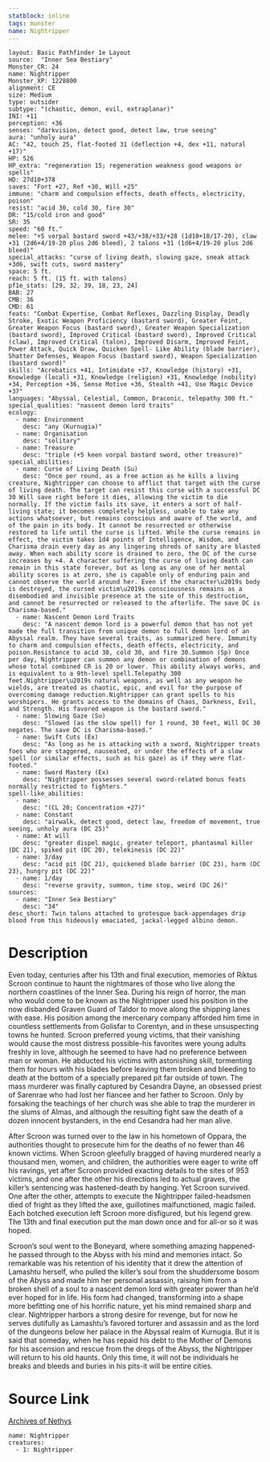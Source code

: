 ```yaml
---
statblock: inline
tags: monster
name: Nightripper
---
```

```statblock
layout: Basic Pathfinder 1e Layout
source:  "Inner Sea Bestiary"
Monster_CR: 24
name: Nightripper
Monster_XP: 1228800
alignment: CE
size: Medium
type: outsider
subtype: "(chaotic, demon, evil, extraplanar)"
INI: +11
perception: +36
senses: "darkvision, detect good, detect law, true seeing"
aura: "unholy aura"
AC: "42, touch 25, flat-footed 31 (deflection +4, dex +11, natural +17)"
HP: 526
HP_extra: "regeneration 15; regeneration weakness good weapons or spells"
HD: 27d10+378
saves: "Fort +27, Ref +30, Will +25"
immune: "charm and compulsion effects, death effects, electricity, poison"
resist: "acid 30, cold 30, fire 30"
DR: "15/cold iron and good"
SR: 35
speed: "60 ft."
melee: "+5 vorpal bastard sword +43/+38/+33/+28 (1d10+18/17-20), claw +31 (2d6+4/19-20 plus 2d6 bleed), 2 talons +31 (1d6+4/19-20 plus 2d6 bleed)"
special_attacks: "curse of living death, slowing gaze, sneak attack +3d6, swift cuts, sword mastery"
space: 5 ft.
reach: 5 ft. (15 ft. with talons)
pf1e_stats: [29, 32, 39, 18, 23, 24]
BAB: 27
CMB: 36
CMD: 61
feats: "Combat Expertise, Combat Reflexes, Dazzling Display, Deadly Stroke, Exotic Weapon Proficiency (bastard sword), Greater Feint, Greater Weapon Focus (bastard sword), Greater Weapon Specialization (bastard sword), Improved Critical (bastard sword), Improved Critical (claw), Improved Critical (talon), Improved Disarm, Improved Feint, Power Attack, Quick Draw, Quicken Spell- Like Ability (blade barrier), Shatter Defenses, Weapon Focus (bastard sword), Weapon Specialization (bastard sword)"
skills: "Acrobatics +41, Intimidate +37, Knowledge (history) +31, Knowledge (local) +31, Knowledge (religion) +31, Knowledge (nobility) +34, Perception +36, Sense Motive +36, Stealth +41, Use Magic Device +37"
languages: "Abyssal, Celestial, Common, Draconic, telepathy 300 ft."
special_qualities: "nascent demon lord traits"
ecology:
  - name: Environment
    desc: "any (Kurnugia)"
  - name: Organisation
    desc: "solitary"
  - name: Treasure
    desc: "triple (+5 keen vorpal bastard sword, other treasure)"
special_abilities:
  - name: Curse of Living Death (Su)
    desc: "Once per round, as a free action as he kills a living creature, Nightripper can choose to afflict that target with the curse of living death. The target can resist this curse with a successful DC 30 Will save right before it dies, allowing the victim to die normally. If the victim fails its save, it enters a sort of half-living state; it becomes completely helpless, unable to take any actions whatsoever, but remains conscious and aware of the world, and of the pain in its body. It cannot be resurrected or otherwise restored to life until the curse is lifted. While the curse remains in effect, the victim takes 1d4 points of Intelligence, Wisdom, and Charisma drain every day as any lingering shreds of sanity are blasted away. When each ability score is drained to zero, the DC of the curse increases by +4. A character suffering the curse of living death can remain in this state forever, but as long as any one of her mental ability scores is at zero, she is capable only of enduring pain and cannot observe the world around her. Even if the character\u2019s body is destroyed, the cursed victim\u2019s consciousness remains as a disembodied and invisible presence at the site of this destruction, and cannot be resurrected or released to the afterlife. The save DC is Charisma-based."
  - name: Nascent Demon Lord Traits
    desc: "A nascent demon lord is a powerful demon that has not yet made the full transition from unique demon to full demon lord of an Abyssal realm. They have several traits, as summarized here. Immunity to charm and compulsion effects, death effects, electricity, and poison.Resistance to acid 30, cold 30, and fire 30.Summon (Sp) Once per day, Nightripper can summon any demon or combination of demons whose total combined CR is 20 or lower. This ability always works, and is equivalent to a 9th-level spell.Telepathy 300 feet.Nightripper\u2019s natural weapons, as well as any weapon he wields, are treated as chaotic, epic, and evil for the purpose of overcoming damage reduction.Nightripper can grant spells to his worshipers. He grants access to the domains of Chaos, Darkness, Evil, and Strength. His favored weapon is the bastard sword."
  - name: Slowing Gaze (Su)
    desc: "Slowed (as the slow spell) for 1 round, 30 feet, Will DC 30 negates. The save DC is Charisma-based."
  - name: Swift Cuts (Ex)
    desc: "As long as he is attacking with a sword, Nightripper treats foes who are staggered, nauseated, or under the effects of a slow spell (or similar effects, such as his gaze) as if they were flat-footed."
  - name: Sword Mastery (Ex)
    desc: "Nightripper possesses several sword-related bonus feats normally restricted to fighters."
spell-like_abilities:
  - name:
    desc: "(CL 20; Concentration +27)"
  - name: Constant
    desc: "airwalk, detect good, detect law, freedom of movement, true seeing, unholy aura (DC 25)"
  - name: At will
    desc: "greater dispel magic, greater teleport, phantasmal killer (DC 21), spiked pit (DC 20), telekinesis (DC 22)"
  - name: 3/day
    desc: "acid pit (DC 21), quickened blade barrier (DC 23), harm (DC 23), hungry pit (DC 22)"
  - name: 1/day
    desc: "reverse gravity, summon, time stop, weird (DC 26)"
sources:
  - name: "Inner Sea Bestiary"
    desc: "34"
desc_short: Twin talons attached to grotesque back-appendages drip blood from this hideously emaciated, jackal-legged albino demon.
```
# Description
Even today, centuries after his 13th and final execution, memories of Riktus Scroon continue to haunt the nightmares of those who live along the northern coastlines of the Inner Sea. During his reign of horror, the man who would come to be known as the Nightripper used his position in the now disbanded Graven Guard of Taldor to move along the shipping lanes with ease. His position among the mercenary company afforded him time in countless settlements from Golisfar to Corentyn, and in these unsuspecting towns he hunted. Scroon preferred young victims, that their vanishing would cause the most distress possible-his favorites were young adults freshly in love, although he seemed to have had no preference between man or woman. He abducted his victims with astonishing skill, tormenting them for hours with his blades before leaving them broken and bleeding to death at the bottom of a specially prepared pit far outside of town. The mass murderer was finally captured by Cesandra Dayne, an obsessed priest of Sarenrae who had lost her fiancee and her father to Scroon. Only by forsaking the teachings of her church was she able to trap the murderer in the slums of Almas, and although the resulting fight saw the death of a dozen innocent bystanders, in the end Cesandra had her man alive.

After Scroon was turned over to the law in his hometown of Oppara, the authorities thought to prosecute him for the deaths of no fewer than 46 known victims. When Scroon gleefully bragged of having murdered nearly a thousand men, women, and children, the authorities were eager to write off his ravings, yet after Scroon provided exacting details to the sites of 953 victims, and one after the other his directions led to actual graves, the killer’s sentencing was hastened-death by hanging. Yet Scroon survived. One after the other, attempts to execute the Nightripper failed-headsmen died of fright as they lifted the axe, guillotines malfunctioned, magic failed. Each botched execution left Scroon more disfigured, but his legend grew. The 13th and final execution put the man down once and for all-or so it was hoped.

Scroon’s soul went to the Boneyard, where something amazing happened-he passed through to the Abyss with his mind and memories intact. So remarkable was his retention of his identity that it drew the attention of Lamashtu herself, who pulled the killer’s soul from the shuddersome bosom of the Abyss and made him her personal assassin, raising him from a broken shell of a soul to a nascent demon lord with greater power than he’d ever hoped for in life. His form had changed, transforming into a shape more befitting one of his horrific nature, yet his mind remained sharp and clear. Nightripper harbors a strong desire for revenge, but for now he serves dutifully as Lamashtu’s favored torturer and assassin and as the lord of the dungeons below her palace in the Abyssal realm of Kurnugia. But it is said that someday, when he has repaid his debt to the Mother of Demons for his ascension and rescue from the dregs of the Abyss, the Nightripper will return to his old haunts. Only this time, it will not be individuals he breaks and bleeds and buries in his pits-it will be entire cities.
# Source Link
[Archives of Nethys](https://aonprd.com/MonsterDisplay.aspx?ItemName=Nightripper)
```encounter-table
name: Nightripper
creatures:
  - 1: Nightripper
```
